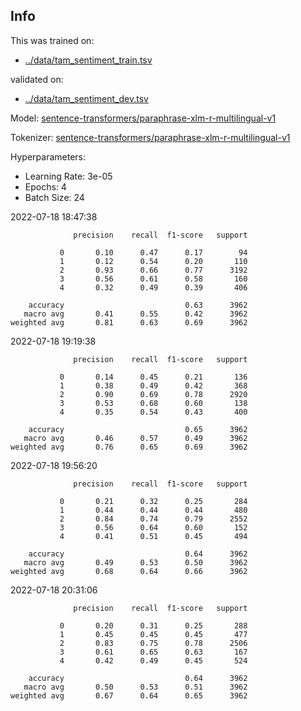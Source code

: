 ## Info
This was trained on:
- [../data/tam_sentiment_train.tsv](https://github.com/flippe3/fire_2022/tree/master/task_a/data/../data/tam_sentiment_train.tsv)

validated on:
 - [../data/tam_sentiment_dev.tsv](https://github.com/flippe3/fire_2022/tree/master/task_a/data/../data/tam_sentiment_dev.tsv)

Model: [sentence-transformers/paraphrase-xlm-r-multilingual-v1](https://huggingface.co/sentence-transformers/paraphrase-xlm-r-multilingual-v1)

 Tokenizer: [sentence-transformers/paraphrase-xlm-r-multilingual-v1](https://huggingface.co/sentence-transformers/paraphrase-xlm-r-multilingual-v1)

Hyperparameters:
- Learning Rate: 3e-05
- Epochs: 4
- Batch Size: 24

 2022-07-18 18:47:38 
```
              precision    recall  f1-score   support

           0       0.10      0.47      0.17        94
           1       0.12      0.54      0.20       110
           2       0.93      0.66      0.77      3192
           3       0.56      0.61      0.58       160
           4       0.32      0.49      0.39       406

    accuracy                           0.63      3962
   macro avg       0.41      0.55      0.42      3962
weighted avg       0.81      0.63      0.69      3962
```

 2022-07-18 19:19:38 
```
              precision    recall  f1-score   support

           0       0.14      0.45      0.21       136
           1       0.38      0.49      0.42       368
           2       0.90      0.69      0.78      2920
           3       0.53      0.68      0.60       138
           4       0.35      0.54      0.43       400

    accuracy                           0.65      3962
   macro avg       0.46      0.57      0.49      3962
weighted avg       0.76      0.65      0.69      3962
```

 2022-07-18 19:56:20 
```
              precision    recall  f1-score   support

           0       0.21      0.32      0.25       284
           1       0.44      0.44      0.44       480
           2       0.84      0.74      0.79      2552
           3       0.56      0.64      0.60       152
           4       0.41      0.51      0.45       494

    accuracy                           0.64      3962
   macro avg       0.49      0.53      0.50      3962
weighted avg       0.68      0.64      0.66      3962
```

 2022-07-18 20:31:06 
```
              precision    recall  f1-score   support

           0       0.20      0.31      0.25       288
           1       0.45      0.45      0.45       477
           2       0.83      0.75      0.78      2506
           3       0.61      0.65      0.63       167
           4       0.42      0.49      0.45       524

    accuracy                           0.64      3962
   macro avg       0.50      0.53      0.51      3962
weighted avg       0.67      0.64      0.65      3962
```
